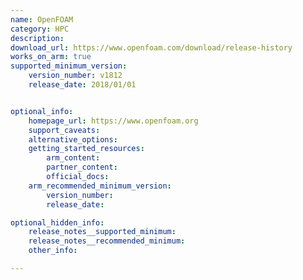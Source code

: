 ```yaml
---
name: OpenFOAM
category: HPC
description: 
download_url: https://www.openfoam.com/download/release-history
works_on_arm: true
supported_minimum_version:
    version_number: v1812
    release_date: 2018/01/01


optional_info:
    homepage_url: https://www.openfoam.org
    support_caveats:
    alternative_options:
    getting_started_resources:
        arm_content: 
        partner_content: 
        official_docs: 
    arm_recommended_minimum_version:
        version_number:
        release_date:

optional_hidden_info:
    release_notes__supported_minimum: 
    release_notes__recommended_minimum:
    other_info:

---
```

